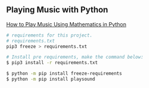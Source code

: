 ## Playing Music with Python

[How to Play Music Using Mathematics in Python](https://towardsdatascience.com/mathematics-of-music-in-python-b7d838c84f72)

```bash
# requirements for this project.
# requirements.txt
pip3 freeze > requirements.txt

# Install pre requirements, make the command below:
$ pip3 install -r requirements.txt

$ python -m pip install freeze-requirements
$ python -m pip install playsound
```